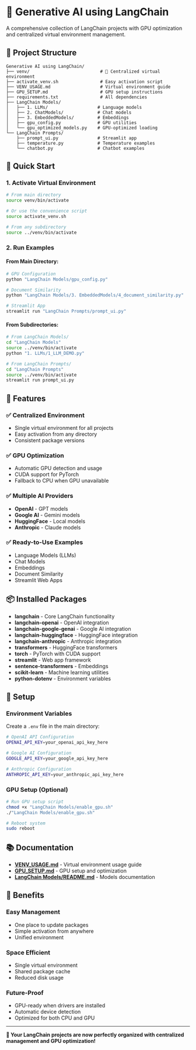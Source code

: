 # 🚀 Generative AI using LangChain

A comprehensive collection of LangChain projects with GPU optimization and centralized virtual environment management.

## 📁 Project Structure

```
Generative AI using LangChain/
├── venv/                           # 🎯 Centralized virtual environment
├── activate_venv.sh                # Easy activation script
├── VENV_USAGE.md                   # Virtual environment guide
├── GPU_SETUP.md                    # GPU setup instructions
├── requirements.txt                # All dependencies
├── LangChain Models/
│   ├── 1. LLMs/                   # Language models
│   ├── 2. ChatModels/             # Chat models
│   ├── 3. EmbeddedModels/         # Embeddings
│   ├── gpu_config.py              # GPU utilities
│   └── gpu_optimized_models.py    # GPU-optimized loading
└── LangChain Prompts/
    ├── prompt_ui.py               # Streamlit app
    ├── temperature.py             # Temperature examples
    └── chatbot.py                 # Chatbot examples
```

## 🚀 Quick Start

### 1. **Activate Virtual Environment**
```bash
# From main directory
source venv/bin/activate

# Or use the convenience script
source activate_venv.sh

# From any subdirectory
source ../venv/bin/activate
```

### 2. **Run Examples**

#### From Main Directory:
```bash
# GPU Configuration
python "LangChain Models/gpu_config.py"

# Document Similarity
python "LangChain Models/3. EmbeddedModels/4_document_similarity.py"

# Streamlit App
streamlit run "LangChain Prompts/prompt_ui.py"
```

#### From Subdirectories:
```bash
# From LangChain Models/
cd "LangChain Models"
source ../venv/bin/activate
python "1. LLMs/1_LLM_DEMO.py"

# From LangChain Prompts/
cd "LangChain Prompts"
source ../venv/bin/activate
streamlit run prompt_ui.py
```

## 🎯 Features

### ✅ **Centralized Environment**
- Single virtual environment for all projects
- Easy activation from any directory
- Consistent package versions

### ✅ **GPU Optimization**
- Automatic GPU detection and usage
- CUDA support for PyTorch
- Fallback to CPU when GPU unavailable

### ✅ **Multiple AI Providers**
- **OpenAI** - GPT models
- **Google AI** - Gemini models  
- **HuggingFace** - Local models
- **Anthropic** - Claude models

### ✅ **Ready-to-Use Examples**
- Language Models (LLMs)
- Chat Models
- Embeddings
- Document Similarity
- Streamlit Web Apps

## 📦 Installed Packages

- **langchain** - Core LangChain functionality
- **langchain-openai** - OpenAI integration
- **langchain-google-genai** - Google AI integration
- **langchain-huggingface** - HuggingFace integration
- **langchain-anthropic** - Anthropic integration
- **transformers** - HuggingFace transformers
- **torch** - PyTorch with CUDA support
- **streamlit** - Web app framework
- **sentence-transformers** - Embeddings
- **scikit-learn** - Machine learning utilities
- **python-dotenv** - Environment variables

## 🔧 Setup

### Environment Variables
Create a `.env` file in the main directory:
```bash
# OpenAI API Configuration
OPENAI_API_KEY=your_openai_api_key_here

# Google AI Configuration
GOOGLE_API_KEY=your_google_api_key_here

# Anthropic Configuration
ANTHROPIC_API_KEY=your_anthropic_api_key_here
```

### GPU Setup (Optional)
```bash
# Run GPU setup script
chmod +x "LangChain Models/enable_gpu.sh"
./"LangChain Models/enable_gpu.sh"

# Reboot system
sudo reboot
```

## 📚 Documentation

- **[VENV_USAGE.md](VENV_USAGE.md)** - Virtual environment usage guide
- **[GPU_SETUP.md](GPU_SETUP.md)** - GPU setup and optimization
- **[LangChain Models/README.md](LangChain%20Models/README.md)** - Models documentation

## 🎉 Benefits

### **Easy Management**
- One place to update packages
- Simple activation from anywhere
- Unified environment

### **Space Efficient**
- Single virtual environment
- Shared package cache
- Reduced disk usage

### **Future-Proof**
- GPU-ready when drivers are installed
- Automatic device detection
- Optimized for both CPU and GPU

---

**🎯 Your LangChain projects are now perfectly organized with centralized management and GPU optimization!** 